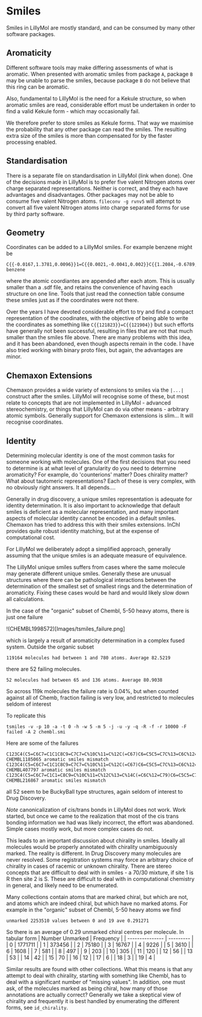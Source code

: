 # Smiles

Smiles in LillyMol are mostly standard, and can be consumed by many
other software packages.

## Aromaticity
Different software tools may make differing assessments of what is
aromatic. When presented with aromatic smiles from package `A`, package
`B` may be unable to parse the smiles, because package `B` do not believe
that this ring can be aromatic.

Also, fundamental to LillyMol is the need for a Kekule structure, so when
aromatic smiles are read, considerable effort must be undertaken in order
to find a valid Kekule form - which may occasionally fail.

We therefore prefer to store smiles as Kekule forms. That way we maximise
the probability that any other package can read the smiles. The resulting
extra size of the smiles is more than compensated for by the faster
processing enabled.

## Standardisation
There is a separate file on standardisation in LillyMol (link when done).
One of the decisions made in LillyMol is to prefer five valent Nitrogen atoms
over charge separated representations. Neither is correct, and they each
have advantages and disadvantages. Other packages may not be able to
consume five valent Nitrogen atoms. `fileconv -g rvnv5` will attempt
to convert all five valent Nitrogen atoms into charge separated forms
for use by third party software.

## Geometry
Coordinates can be added to a LillyMol smiles. For example benzene might be
```
C{{-0.0167,1.3781,0.0096}}1=C{{0.0021,-0.0041,0.002}}C{{1.2084,-0.6789,-0.0117}}=C{{2.3961,0.0285,-0.0201}}C{{2.3773,1.4107,-0.013}}=C{{1.1709,2.0855,0.0021}}1 benzene
```
where the atomic coordiantes are appended after each atom. This is usually
smaller than a .sdf file, and retains the convenience of having each structure
on one line. Tools that just read the connection table consume these smiles
just as if the coordinates were not there.

Over the years I have devoted considerable effort to try and find a compact
representation of the coodinates, with the objective of being able to write
the coordinates as something like `C{{121823}}=C{{121904}}` but such
efforts have generally not been successful, resulting in files that
are not that much smaller than the smiles file above. There are many
problems with this idea, and it has been abandoned, even though aspects
remain in the code. I have also tried working with binary proto files,
but again, the advantages are minor.

## Chemaxon Extensions
Chemaxon provides a wide variety of extensions to smiles via the `|...|` construct
after the smiles. LillyMol will recognise some of these, but most relate
to concepts that are not implemented in LillyMol - advanced stereochemistry, or
things that LillyMol can do via other means - arbitrary atomic symbols. Generally
support for Chemaxon extensions is slim... It will recognise coordinates.

## Identity
Determining molecular identity is one of the most common tasks for
someone working with molecules. One of the first decisions that you
need to determine is at what level of granularity do you need to
determine aromaticity? For example, do 'counterions' matter? Does
chirality matter? What about tautomeric representations? Each
of these is very complex, with no obviously right answers. It all
depends....

Generally in drug discovery, a unique smiles representation is adequate
for identity determination. It is also important to acknowledge that
default smiles is deficient as a molecular representation, and many
important aspects of molecular identity cannot be encoded in a default
smiles. Chemaxon has tried to address this with their smiles extensions.
InChI provides quite robust identity matching, but at the expense of
computational cost.

For LillyMol we deliberately adopt a simplified approach, generally
assuming that the unique smiles is an adequate measure of equivalence.

The LillyMol unique smiles suffers from cases where the same
molecule may generate different unique smiles. Generally these are
unusual structures where there can be pathological interactions between
the determination of the smallest set of smallest rings and the
determination of aromaticity. Fixing these cases would be hard and
would likely slow down all calculations.

In the case of the "organic" subset of Chembl, 5-50 heavy atoms, there
is just one failure

!(CHEMBL1998572)[Images/tsmiles_failure.png]

which is largely a result of aromaticity determination in a complex
fused system. Outside the organic subset
```
119164 molecules had between 1 and 780 atoms. Average 82.5219
```
there are 52 failing molecules.
```
52 molecules had between 65 and 136 atoms. Average 80.9038
```
So across 119k molecules the failure rate is 0.04%, but when
counted against all of Chemb, fraction failing is very low, and
restricted to molecules seldom of interest 

To replicate this
```
tsmiles -v -p 10 -a -t 0 -h -w 5 -m 5 -j -u -y -q -R -f -r 10000 -F failed -A 2 chembl.smi
```
Here are some of the failures
```
C123C4(C5=C6C7=C1C1C8C9=C7C7=C%10C%11=C%12C(=C67)C6=C5C5=C7C%13=C6C%12=C6C%12=C%13C%13=C%14C%15=C%12C%12C%16C%17%18C%19=C%20C(=C8C8=C%19C%16=C(C%10=C89)C%11=C6%12)C6=C1C2=C1C2=C6C%20C(C%15%17CN(CCOCCOCCN)C%18)C%14=C2C(=C7%13)C1=C45)CN(C3)CCOCCOCCN CHEMBL1185065 aromatic smiles mismatch
C123C4(C5=C6C7=C1C1C8C9=C7C7=C%10C%11=C%12C(=C67)C6=C5C5=C7C%13=C6C%12=C6C%12=C%13C%13=C%14C%15=C%12C%12C%16C%17%18C%19=C%20C(=C8C8=C%19C%16=C(C%10=C89)C%11=C6%12)C6=C1C2=C1C2=C6C%20C(C%15%17CN(CCOCCOCCN(CC(=O)O)CC(=O)O)C%18)C%14=C2C(=C7%13)C1=C45)CN(C3)CCOCCOCCN(CC(=O)O)CC(=O)O CHEMBL407797 aromatic smiles mismatch
C123C4(C5=C6C7=C1C1=C8C9=C%10C%11=C%12C%13=C%14C(=C6C%12=C79)C6=C5C5=C7C9=C6C%14=C6C%12C9C9=C%14C%15=C%16C%17=C%18C(=C1C2=C%17C(=C45)C%16=C79)C1=C8C%10=C2C4=C%11C%13=C6C5=C4C4=C(C%15=C%18C1=C24)C%14=C5%12)CC(OC(=O)CCC(=O)O)CC3 CHEMBL216867 aromatic smiles mismatch
```
all 52 seem to be BuckyBall type structures, again seldom of interest to
Drug Discovery.

*Note* canonicalization of cis/trans bonds in LillyMol does not
work. Work started, but once we came to the realization that most of
the cis trans bonding information we had was likely incorrect, the
effort was abandoned. Simple cases mostly work, but more complex
cases do not.

This leads to an important discussion about chirality in smiles.
Ideally all molecules would be properly annotated with chirality
unambiguously marked. The reality is different. In Drug Discovery
many molecules are never resolved. Some registration systems may
force an arbitrary choice of chirality in cases of racemic
or unknown chirality. There are stereo concepts that are difficult
to deal with in smiles - a 70/30 mixture, if site 1 is R then
site 2 is S. These are difficult to deal with in computational chemistry
in general, and likely need to be enumerated.

Many collections contain atoms that are marked chiral, but which are not,
and atoms which are indeed chiral, but which have no marked atoms. For
example in the "organic" subset of Chembl, 5-50 heavy atoms we find
```
unmarked 2253510 values between 0 and 19 ave 0.291271
```
So there is an average of 0.29 unmarked chiral centres per molecule. In
tabular form
| Number Unmarked | Frequency |
| --------------- | --------- |
| 0 | 1771711 |
| 1 | 373456 |
| 2 | 75180 |
| 3 | 16767 |
| 4 | 9226 |
| 5 | 3610 |
| 6 | 1608 |
| 7 | 581 |
| 8 | 497 |
| 9 | 203 |
| 10 | 305 |
| 11 | 120 |
| 12 | 56 |
| 13 | 53 |
| 14 | 42 |
| 15 | 70 |
| 16 | 12 |
| 17 | 6 |
| 18 | 3 |
| 19 | 4 |

Similar results are found with other collections. What this means is that
any attempt to deal with chirality, starting with something like Chembl,
has to deal with a significant number of "missing values". In addition, one
must ask, of the molecules marked as being chiral, how many of those 
annotations are actually correct? Generally we take a skeptical view of
chirality and frequently it is best handled by enumerating the
different forms, see `id_chirality`.
